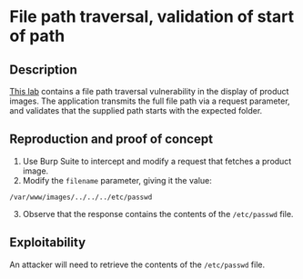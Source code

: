 # File path traversal, validation of start of path

## Description

[This lab](https://portswigger.net/web-security/file-path-traversal/lab-validate-start-of-path) contains a file path traversal vulnerability in the display of product images. The application transmits the full file path via a request parameter, and validates that the supplied path starts with the expected folder. 

## Reproduction and proof of concept

1. Use Burp Suite to intercept and modify a request that fetches a product image.
2. Modify the ``filename`` parameter, giving it the value:

```text
/var/www/images/../../../etc/passwd
```

3. Observe that the response contains the contents of the ``/etc/passwd`` file.

## Exploitability

An attacker will need to retrieve the contents of the `/etc/passwd` file. 
